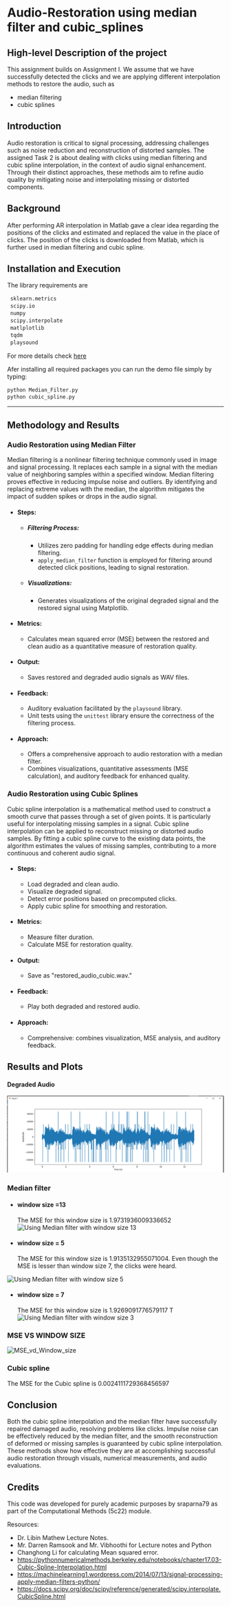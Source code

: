 
# Audio-Restoration using median filter and cubic_splines

## High-level Description of the project
This assignment builds on Assignment I. We assume that we have successfully detected the clicks and we are applying different interpolation methods to restore the audio, such as
- median filtering
- cubic splines

## Introduction

Audio restoration is critical to signal processing, addressing challenges such as noise reduction and reconstruction of distorted samples. 
The assigned Task 2 is about dealing with clicks using median filtering and cubic spline interpolation, in the context of audio signal enhancement.
Through their distinct approaches, these methods aim to refine audio quality by mitigating noise and interpolating missing or distorted components.

## Background

After performing AR interpolation in Matlab gave a clear idea regarding the positions of 
the clicks and estimated and replaced the value in the place of clicks. The position of the 
clicks is downloaded from Matlab, which is further used in median filtering and cubic spline.

## Installation and Execution

The library requirements are 
```sh                                 
 sklearn.metrics
 scipy.io
 numpy
 scipy.interpolate
 matlplotlib
 tqdm
 playsound

```
For more details check [here](https://github.com/bndr/pipreqs)


Afer installing all required packages you can run the demo file simply by typing:
```sh
python Median_Filter.py
python cubic_spline.py
```
---

## Methodology and Results
### Audio Restoration using Median Filter

Median filtering is a nonlinear filtering technique commonly used in image and signal processing. It replaces each sample in a signal with the median value of neighboring samples within a specified window. Median filtering proves effective in reducing impulse noise and outliers. By identifying and replacing extreme values with the median, the algorithm mitigates the impact of sudden spikes or drops in the audio signal.

- #### Steps:


  - ##### **Filtering Process:**
     - Utilizes zero padding for handling edge effects during median filtering.
     - `apply_median_filter` function is employed for filtering around detected click positions, leading to signal restoration.

  - ##### **Visualizations:**
      - Generates visualizations of the original degraded signal and the restored signal using Matplotlib.

- #### Metrics:

   - Calculates mean squared error (MSE) between the restored and clean audio as a quantitative measure of restoration quality.

- #### Output:

   - Saves restored and degraded audio signals as WAV files.

- #### Feedback:

   - Auditory evaluation facilitated by the `playsound` library.
   - Unit tests using the `unittest` library ensure the correctness of the filtering process.

- #### Approach:

  - Offers a comprehensive approach to audio restoration with a median filter.
  - Combines visualizations, quantitative assessments (MSE calculation), and auditory feedback for enhanced quality.


### Audio Restoration using Cubic Splines

Cubic spline interpolation is a mathematical method used to construct a smooth curve that passes through a set of given points. It is particularly useful for interpolating missing samples in a signal. Cubic spline interpolation can be applied to reconstruct missing or distorted audio samples. By fitting a cubic spline curve to the existing data points, the algorithm estimates the values of missing samples, contributing to a more continuous and coherent audio signal. 


- #### **Steps:**
  - Load degraded and clean audio.
  - Visualize degraded signal.
  - Detect error positions based on precomputed clicks.
  - Apply cubic spline for smoothing and restoration.

- #### **Metrics:**
  - Measure filter duration.
  - Calculate MSE for restoration quality.

- #### **Output:**
  - Save as "restored_audio_cubic.wav."

- #### **Feedback:**
  - Play both degraded and restored audio.

- #### **Approach:**
  - Comprehensive: combines visualization, MSE analysis, and auditory feedback.


## Results and Plots

#### Degraded Audio

![Degraded Audio](cubic_spline_deg.png)

### Median filter 

   - #### window size =13
     The MSE for this window size is 1.9731936009336652
![Using Median filter with window size 13](https://github.com/sraparna79/Audio-Restoration-median-filter-and-cubic_spline/assets/150169608/e0dde44c-d75f-49f4-a46c-5e14105adf2f)

  - #### window size = 5
    The MSE for this window size is 1.9135132955071004. Even though the MSE is lesser than window size 7, the clicks were heard.
    
![Using Median filter with window size 5](https://github.com/sraparna79/Audio-Restoration-median-filter-and-cubic_spline/assets/150169608/c7763a57-3b72-4ed4-937c-71908e47d7d7)

   - #### window size = 7
     The MSE for this window size is 1.9269091776579117    T
![Using Median filter with window size 3](https://github.com/sraparna79/Audio-Restoration-median-filter-and-cubic_spline/assets/150169608/7c533f0f-c112-4487-825f-07d4dc4e233b)


### MSE VS WINDOW SIZE


   ![MSE_vd_Window_size](https://github.com/sraparna79/Audio-Restoration-median-filter-and-cubic_spline/assets/150169608/8d738516-8ed6-4924-84e9-7a647c4accf2)


### Cubic spline
The MSE for the Cubic spline is 0.0024111729368456597



## Conclusion

Both the cubic spline interpolation and the median filter have successfully repaired damaged audio, resolving problems like clicks. Impulse noise can be effectively reduced by the median filter, and the smooth reconstruction of deformed or missing samples is guaranteed by cubic spline interpolation. These methods show how effective they are at accomplishing successful audio restoration through visuals, numerical measurements, and audio evaluations.


## Credits


This code was developed for purely academic purposes by sraparna79 as part of the Computational Methods (5c22) module. 

Resources:

 - Dr. Libin Mathew Lecture Notes.
 - Mr. Darren Ramsook and Mr. Vibhoothi for Lecture notes and Python
 - Changhong Li for calculating Mean squared error.
 - https://pythonnumericalmethods.berkeley.edu/notebooks/chapter17.03-Cubic-Spline-Interpolation.html
 - https://machinelearning1.wordpress.com/2014/07/13/signal-processing-apply-median-filters-python/
 - https://docs.scipy.org/doc/scipy/reference/generated/scipy.interpolate.CubicSpline.html
  


